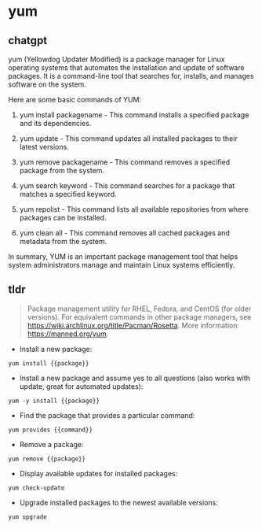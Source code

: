 # yum 
## chatgpt 
yum (Yellowdog Updater Modified) is a package manager for Linux operating systems that automates the installation and update of software packages. It is a command-line tool that searches for, installs, and manages software on the system. 

Here are some basic commands of YUM:

1. yum install packagename - This command installs a specified package and its dependencies.

2. yum update - This command updates all installed packages to their latest versions.

3. yum remove packagename - This command removes a specified package from the system.

4. yum search keyword - This command searches for a package that matches a specified keyword.

5. yum repolist - This command lists all available repositories from where packages can be installed.

6. yum clean all - This command removes all cached packages and metadata from the system.

In summary, YUM is an important package management tool that helps system administrators manage and maintain Linux systems efficiently. 

## tldr 
 
> Package management utility for RHEL, Fedora, and CentOS (for older versions).
> For equivalent commands in other package managers, see <https://wiki.archlinux.org/title/Pacman/Rosetta>.
> More information: <https://manned.org/yum>.

- Install a new package:

`yum install {{package}}`

- Install a new package and assume yes to all questions (also works with update, great for automated updates):

`yum -y install {{package}}`

- Find the package that provides a particular command:

`yum provides {{command}}`

- Remove a package:

`yum remove {{package}}`

- Display available updates for installed packages:

`yum check-update`

- Upgrade installed packages to the newest available versions:

`yum upgrade`
